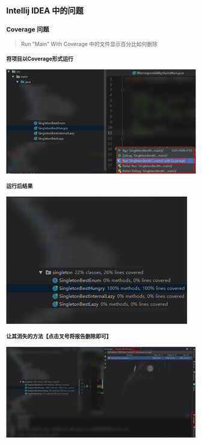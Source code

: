 ## Intellij IDEA 中的问题

### Coverage 问题
> Run "Main" With Coverage 中的文件显示百分比如何删除
#### 将项目以Coverage形式运行
![coverage-001.jpg](../resource/idea/coverage-001.jpg)
#### 运行后结果
![coverage-002.jpg](../resource/idea/coverage-002.jpg)
#### 让其消失的方法【点击叉号将报告删除即可】
![coverage-003.jpg](../resource/idea/coverage-003.jpg)

